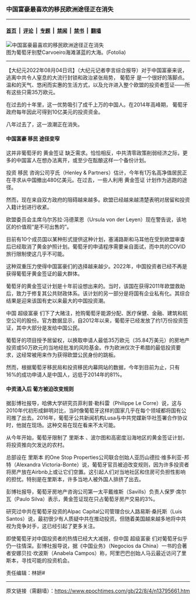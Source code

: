 ### 中国富豪最喜欢的移民欧洲途径正在消失

---

#### [首页](../../../..?n13795661) &nbsp;|&nbsp; [评论](../../../../../epoch-comment?n13795661) &nbsp;|&nbsp; [专题](../../../../../epoch-special?n13795661) &nbsp;|&nbsp; [禁闻](../../../../../epoch-news?n13795661) &nbsp;|&nbsp; [禁书](../../../../../books?n13795661) &nbsp;|&nbsp; [翻墙](https://github.com/gfw-breaker/nogfw/blob/master/README.md?n13795661)


<div><img alt="中国富豪最喜欢的移民欧洲途径正在消失" class="attachment-djy_600_400 size-djy_600_400 wp-post-image" src="https://i.epochtimes.com/assets/uploads/2014/11/1410272010512483-600x400.jpg"/>
<div class="caption">
 图为葡萄牙别墅Carvoeiro海滩湛蓝的大海。(Fotolia)
</div></div><hr/><div class="post_content" id="artbody" itemprop="articleBody">
 <!-- article content begin -->
 <p>
  【大纪元2022年08月04日讯】（大纪元记者李言综合报导）对于中国富豪来说，逃离中共令人窒息的大流行封锁和政治紧张局势，
  <ok href="https://www.epochtimes.com/gb/tag/%E8%91%A1%E8%90%84%E7%89%99.html">
   葡萄牙
  </ok>
  是一个很好的落脚点。温和的天气、悠闲而实惠的生活方式，以及允许进入整个欧盟的投资者签证——所有这些只需35万欧元。
 </p>
 <p>
  在过去的十年里，这一优势吸引了成千上万的中国人。在2014年高峰期，
  <ok href="https://www.epochtimes.com/gb/tag/%E8%91%A1%E8%90%84%E7%89%99.html">
   葡萄牙
  </ok>
  政府每年因此可得到10亿美元的投资资金。
 </p>
 <p>
  八年过去了，这一浪潮正在消失。
 </p>
 <h4>
  中国富豪
  <ok href="https://www.epochtimes.com/gb/tag/%E7%A7%BB%E6%B0%91.html">
   移民
  </ok>
  途径变窄
 </h4>
 <p>
  这并非葡萄牙的
  <ok href="https://www.epochtimes.com/gb/tag/%E9%BB%84%E9%87%91%E7%AD%BE%E8%AF%81.html">
   黄金签证
  </ok>
  缺乏需求。恰恰相反，中共清零政策削弱经济之际，更多的中国富人在想办法离开，或至少在酝酿这样一个备份计划。
 </p>
 <p>
  投资
  <ok href="https://www.epochtimes.com/gb/tag/%E7%A7%BB%E6%B0%91.html">
   移民
  </ok>
  咨询公司亨氏（Henley &amp; Partners）估计，今年有1万名高净值居民正在寻求从中国撤出480亿美元。在过去，一些人利用
  <ok href="https://www.epochtimes.com/gb/tag/%E9%BB%84%E9%87%91%E7%AD%BE%E8%AF%81.html">
   黄金签证
  </ok>
  计划作为逃跑的途径。
 </p>
 <p>
  然而，现在来自双方政府的阻碍越来越多。欧盟已经越来越清楚表明对居留和投资入籍计划进行收紧。
 </p>
 <p>
  欧盟委员会主席乌尔苏拉·冯德莱恩（Ursula von der Leyen）现在警告说，该地区的价值观“是不可出售的”。
 </p>
 <p>
  目前有10个成员国以某种形式提供这种计划，塞浦路斯和马耳他在受到欧盟审查后已经取消了黄金护照计划。葡萄牙的申请程序需要亲自面试，而中共的COVID旅行限制使这几乎不可能。
 </p>
 <p>
  这种双重压力使得中国富豪们的选择越来越少。2022年，中国投资者已经不再是获得葡萄牙黄金签证的最大群体。
 </p>
 <p>
  葡萄牙的黄金签证计划是十年前设想出来的。当时，该国在获得2011年欧盟救助后，致力于修复其公共财政体系。该计划的另一部分是将国有企业私有化。其综合结果是迎来该国有史以来最大的中国投资潮。
 </p>
 <p>
  中国
  <ok href="https://www.epochtimes.com/gb/tag/%E8%B6%85%E7%BA%A7%E5%AF%8C%E8%B1%AA.html">
   超级富豪
  </ok>
  们下了大赌注，抢购葡萄牙能源分配、医疗保健、金融、建筑和航空公司的股份。官方数据显示，自2012年以来，葡萄牙已经发放了约1万份投资签证，其中大部分是发给中国公民。
 </p>
 <p>
  葡萄牙的项目授予居留权，以换取申请人最低35万欧元（35.84万美元）的房地产投资或50万欧元的当地经批准的风险基金。作为欧洲仅次于希腊的最低投资要求，这经常被用来作为获得欧盟公民身份的跳板。
 </p>
 <p>
  然而，根据葡萄牙移民局和投资移民内幕网站的数据，今年到目前为止，只有16%的成功申请人是中国人，远低于2014年的81%。
 </p>
 <h4>
  中资涌入后 葡方被迫改变规则
 </h4>
 <p>
  据彭博社报导，哈佛大学研究员菲利普·勒科雷（Philippe Le Corre）说，这与2010年代初形成鲜明对比，当时像葡萄牙这样的国家几乎在每个领域都将国有公司推了出去。2016年，葡萄牙公共新闻机构Lusa与中共党媒新华社签署合作协议时，他就在现场。这种交易在现在看来不太可能。
 </p>
 <p>
  从今年开始，葡萄牙限制了
  <ok href="https://www.epochtimes.com/gb/tag/%E9%87%8C%E6%96%AF%E6%9C%AC.html">
   里斯本
  </ok>
  、波尔图和高密度沿海地区的黄金签证计划，将投资推向欠发达的农村。
 </p>
 <p>
  总部设在
  <ok href="https://www.epochtimes.com/gb/tag/%E9%87%8C%E6%96%AF%E6%9C%AC.html">
   里斯本
  </ok>
  的One Stop Properties公司联合创始人亚历山德拉·维多利亚-邦特（Alexandra Victoria-Bonte）说，葡萄牙官员被迫改变规则，因为许多投资者将房产放在Airbnb上或让它们空置。这引起人们对当地社区和住房可负担性影响的担忧。特别是在里斯本，许多当地人被外国人排挤了出去。
 </p>
 <p>
  彭博社报导，葡萄牙房地产咨询公司第一太平戴维斯（Savills）负责人保罗·席尔瓦（Paulo Silva）表示，黄金签证现在只占葡萄牙房产交易的3%。
 </p>
 <p>
  研究过中共在葡萄牙投资的Alpac Capital公司管理合伙人路易斯·桑托斯（Luis Santos）说，最初很少有人质疑中共在推动投资。但随着美国越来越多地将中共视为竞争对手，这已经引起了更多关注。
 </p>
 <p>
  即使葡萄牙对中国投资者的热情已经大大减弱，但中国
  <ok href="https://www.epochtimes.com/gb/tag/%E8%B6%85%E7%BA%A7%E5%AF%8C%E8%B1%AA.html">
   超级富豪
  </ok>
  们对葡萄牙似乎仍一往情深。彭博社报导说，据《中国业务》（Negocios da China）一书的合著者安娜贝拉·坎波斯（Anabela Campos）称，阿里巴巴创始人马云最近访问了里斯本，寻找可能的投资机会。
 </p>
 <p>
  责任编辑：林妍#
 </p>
 <!-- article content end -->
 <div id="below_article_ad">
 </div>
</div>


---

原文链接（需翻墙）：https://www.epochtimes.com/gb/22/8/4/n13795661.htm